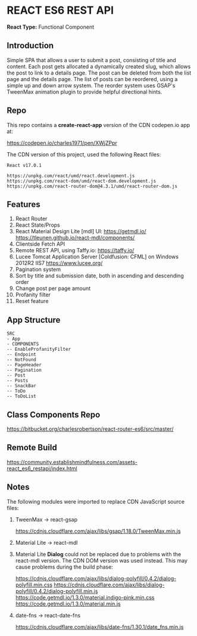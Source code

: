# REACT ES6 REST API #

**React Type:** Functional Component

## Introduction ##

Simple SPA that allows a user to submit a post, consisting of title and content. Each post gets allocated a dynamically created slug, which allows the post to link to a details page. The post can be deleted from both the list page and the details page. The list of posts can be reordered, using a simple up and down arrow system. The reorder system uses GSAP's TweenMax animation plugin to provide helpful directional hints.

## Repo ##

This repo contains a **create-react-app** version of the CDN codepen.io app at:

https://codepen.io/charles1971/pen/XWjZPpr

The CDN version of this project, used the following React files:

    React v17.0.1

    https://unpkg.com/react/umd/react.development.js 
    https://unpkg.com/react-dom/umd/react-dom.development.js 
    https://unpkg.com/react-router-dom@4.3.1/umd/react-router-dom.js

## Features ##

1. React Router
2. React State/Props 
3. React Material Design Lite [mdl] UI:
   https://getmdl.io/
   https://tleunen.github.io/react-mdl/components/
4. Clientside Fetch API   
5. Remote REST API, using Taffy.io:
   https://taffy.io/
6. Lucee Tomcat Application Server [Coldfusion: CFML] on Windows 2012R2 IIS7
   https://www.lucee.org/
7. Pagination system
8. Sort by title and submission date, both in ascending and descending order
9. Change post per page amount   
10. Profanity filter   
11. Reset feature

## App Structure ##

    SRC
    - App
    - COMPONENTS
    -- EnableProfanityFilter
    -- Endpoint
    -- NotFound	
    -- PageHeader	
    -- Pagination
    -- Post
    -- Posts
    -- SnackBar
    -- ToDo
    -- ToDoList

## Class Components Repo ##    

https://bitbucket.org/charlesrobertson/react-router-es6/src/master/    

## Remote Build ##

https://community.establishmindfulness.com/assets-react_es6_restapi/index.html

## Notes ##

The following modules were imported to replace CDN JavaScript source files:

1. TweenMax -> react-gsap

    https://cdnjs.cloudflare.com/ajax/libs/gsap/1.18.0/TweenMax.min.js

2. Material Lite -> react-mdl
3. Material Lite **Dialog** could not be replaced due to problems with the react-mdl version. The CDN DOM version was used instead. This may cause problems during the build phase:

    https://cdnjs.cloudflare.com/ajax/libs/dialog-polyfill/0.4.2/dialog-polyfill.min.css
    https://cdnjs.cloudflare.com/ajax/libs/dialog-polyfill/0.4.2/dialog-polyfill.min.js
    https://code.getmdl.io/1.3.0/material.indigo-pink.min.css		
    https://code.getmdl.io/1.3.0/material.min.js

4. date-fns -> react-date-fns

    https://cdnjs.cloudflare.com/ajax/libs/date-fns/1.30.1/date_fns.min.js